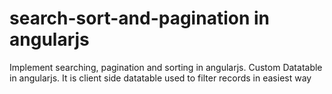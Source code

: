 # search-sort-and-pagination in angularjs
Implement searching, pagination and sorting in angularjs.
Custom Datatable in angularjs.
It is client side datatable used to filter records in easiest way



